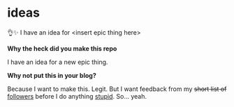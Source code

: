 # ideas
👌✨ I have an idea for &lt;insert epic thing here&gt;

**Why the heck did you make this repo**

I have an idea for a new epic thing. 

**Why not put this in your blog?**

Because I want to make this. Legit. But I want feedback from my ~~short list of~~ [followers](https://github.com/ThatXliner?tab=followers) before I do anything [stupid](https://github.com/ThatXliner/pyjim). So... yeah.
